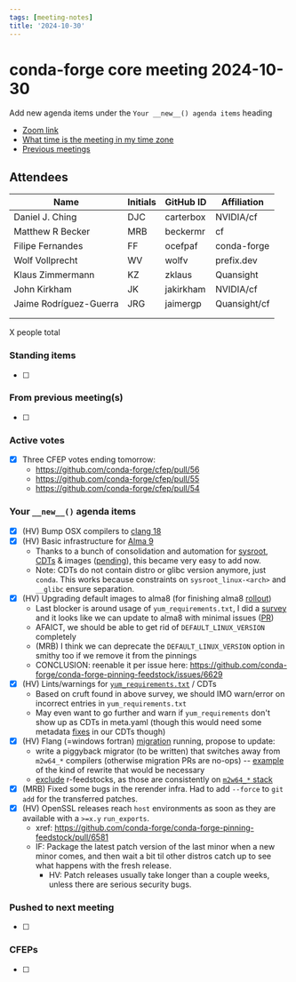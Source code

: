 ```yaml
---
tags: [meeting-notes]
title: '2024-10-30'
---
```

# conda-forge core meeting 2024-10-30

Add new agenda items under the `Your __new__() agenda items` heading

- [Zoom link](https://zoom.us/j/9138593505?pwd=SWh3dE1IK05LV01Qa0FJZ1ZpMzJLZz09)
- [What time is the meeting in my time zone](https://dateful.com/convert/utc?t=5pm)
- [Previous meetings](https://conda-forge.org/community/minutes/)

## Attendees

| Name                    | Initials | GitHub ID        | Affiliation                 |
| ----------------------- | -------- | ---------------  | --------------------------- |
| Daniel J. Ching         | DJC      | carterbox        | NVIDIA/cf                   |
| Matthew R Becker        | MRB      | beckermr         | cf                          |
| Filipe Fernandes        | FF       | ocefpaf          | conda-forge                 |
| Wolf Vollprecht         | WV       | wolfv            | prefix.dev                  |
| Klaus Zimmermann        | KZ       | zklaus           | Quansight                   |
| John Kirkham            | JK       | jakirkham        | NVIDIA/cf                   |
| Jaime Rodríguez-Guerra  | JRG      | jaimergp         | Quansight/cf                |
|                         |          |                  |                             |
|                         |          |                  |                             |

X people total

### Standing items

- [ ]

### From previous meeting(s)

- [ ]

### Active votes

- [x] Three CFEP votes ending tomorrow:
    - https://github.com/conda-forge/cfep/pull/56
    - https://github.com/conda-forge/cfep/pull/55
    - https://github.com/conda-forge/cfep/pull/54

### Your `__new__()` agenda items

- [x] (HV) Bump OSX compilers to [clang 18](https://github.com/conda-forge/conda-forge-pinning-feedstock/pull/6571)
- [x] (HV) Basic infrastructure for [Alma 9](https://github.com/conda-forge/conda-forge.github.io/issues/2342)
  - Thanks to a bunch of consolidation and automation for [sysroot](https://github.com/conda-forge/linux-sysroot-feedstock/pull/79), [CDTs](https://github.com/conda-forge/cdt-builds/blob/main/cdt_slugs.yaml) & images ([pending](https://github.com/conda-forge/docker-images/pull/287)), this became very easy to add now.
  - Note: CDTs do not contain distro or glibc version anymore, just `conda`. This works because constraints on `sysroot_linux-<arch>` and `__glibc` ensure separation.
- [x] (HV) Upgrading default images to alma8 (for finishing alma8 [rollout](https://github.com/conda-forge/conda-forge.github.io/issues/1941))
  - Last blocker is around usage of `yum_requirements.txt`, I did a [survey](https://github.com/conda-forge/conda-forge-pinning-feedstock/issues/6283#issuecomment-2440281086) and it looks like we can update to alma8 with minimal issues ([PR](https://github.com/conda-forge/conda-forge-pinning-feedstock/pull/6626))
  - AFAICT, we should be able to get rid of `DEFAULT_LINUX_VERSION` completely
  - (MRB) I think we can deprecate the `DEFAULT_LINUX_VERSION` option in smithy too if we remove it from the pinnings
  - CONCLUSION: reenable it per issue here: https://github.com/conda-forge/conda-forge-pinning-feedstock/issues/6629
- [x] (HV) Lints/warnings for [`yum_requirements.txt`](https://github.com/search?q=org%3Aconda-forge+path%3Arecipe%2Fyum_requirements.txt&type=code) / CDTs
  - Based on cruft found in above survey, we should IMO warn/error on incorrect entries in `yum_requirements.txt`
  - May even want to go further and warn if `yum_requirements` don't show up as CDTs in meta.yaml (though this would need some metadata [fixes](https://github.com/conda-forge/cdt-builds/issues/72) in our CDTs though)
- [x] (HV) Flang (=windows fortran) [migration](https://conda-forge.org/status/migration/?name=flang19) running, propose to update:
  - write a piggyback migrator (to be written) that switches away from `m2w64_*` compilers (otherwise migration PRs are no-ops) -- [example](https://github.com/conda-forge/lapack-feedstock/pull/74/commits/f472d1aed2b4fedb0a55639d4e0786592da4485e) of the kind of rewrite that would be necessary
  - [exclude](https://github.com/conda-forge/conda-forge-pinning-feedstock/pull/6618) r-feedstocks, as those are consistently on [`m2w64_*` stack](https://github.com/search?type=code&q=org%3Aconda-forge+%2Fcompiler%5C%28%5B%27%22%5Dm2w64_fortran%5B%27%22%5D%5C%29%2F)
- [x] (MRB) Fixed some bugs in the rerender infra. Had to add `--force` to `git add` for the transferred patches.
- [x] (HV) OpenSSL releases reach `host` environments as soon as they are available with a `>=x.y` `run_exports`.
    - xref: https://github.com/conda-forge/conda-forge-pinning-feedstock/pull/6581
    - IF: Package the latest patch version of the last minor when a new minor comes, and then wait a bit til other distros catch up to see what happens with the fresh release.
        - HV: Patch releases usually take longer than a couple weeks, unless there are serious security bugs.

### Pushed to next meeting

- [ ]

### CFEPs

- [ ]

